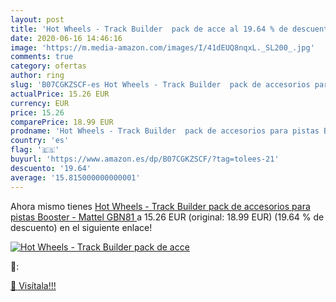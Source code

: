```yaml
---
layout: post
title: 'Hot Wheels - Track Builder  pack de acce al 19.64 % de descuento'
date: 2020-06-16 14:46:16
image: 'https://m.media-amazon.com/images/I/41dEUQ8nqxL._SL200_.jpg'
comments: true
category: ofertas
author: ring
slug: 'B07CGKZSCF-es Hot Wheels - Track Builder  pack de accesorios para pistas Booster -  Mattel GBN81 '
actualPrice: 15.26 EUR
currency: EUR
price: 15.26
comparePrice: 18.99 EUR
prodname: 'Hot Wheels - Track Builder  pack de accesorios para pistas Booster -  Mattel GBN81 '
country: 'es'
flag: '🇪🇸'
buyurl: 'https://www.amazon.es/dp/B07CGKZSCF/?tag=tolees-21'
descuento: '19.64'
average: '15.815000000000001'
---
```


Ahora mismo tienes [Hot Wheels - Track Builder  pack de accesorios para pistas Booster -  Mattel GBN81 ](https://www.amazon.es/dp/B07CGKZSCF/?tag=tolees-21) a 15.26 EUR (original: 18.99 EUR) (19.64 %  de descuento) en el siguiente enlace!

[![Hot Wheels - Track Builder  pack de acce](https://m.media-amazon.com/images/I/41dEUQ8nqxL._SL200_.jpg)](https://www.amazon.es/dp/B07CGKZSCF/?tag=tolees-21)

🔎:


[🛒 Visítala!!!](https://www.amazon.es/dp/B07CGKZSCF/?tag=tolees-21)

